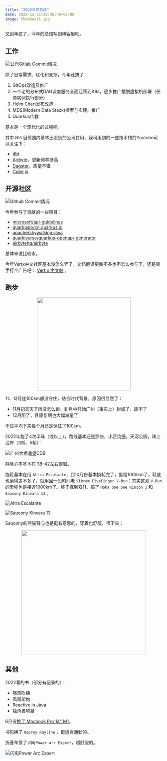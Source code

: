 ```yaml
---
title: "2022年终总结"
date: 2022-12-31T20:45:49+08:00
image: thumbnail.jpg
---
```


又到年底了，今年的总结写到博客里吧。

## 工作

![公司Gitlab Commit情况](gitlab.png)

除了日常需求、优化和支撑，今年还搞了：

1. GitOps改造及推广
2. 一个老的分布式DAG调度服务全面迁移到K8s，逐步推广摆脱虚拟机部署（任务实例执行部分）
3. Helm Chart发布改造
4. MDS(Modern Data Stack)探索与实践、推广
5. Quarkus传教

基本是一个现代化的过程吧。

其中 `MDS` 目前国内基本还没别的公司在用，我司用到的一些技术栈的Youtube可以关注下：

- [dbt](https://www.youtube.com/@dbt-labs)
- [Airbyte](https://www.youtube.com/@AirbyteHQ)，更新频率挺高
- [Dagster](https://www.youtube.com/@dagster7097)，质量不错
- [Cube.js](https://www.youtube.com/@cube8910/videos)

## 开源社区

![Github Commit情况](github.png)

今年参与了贡献的一些项目：

- [microsoft/api-guidelines](https://github.com/microsoft/api-guidelines)
- [quarkusio/cn.quarkus.io](https://github.com/quarkusio/cn.quarkus.io)
- [apache/skywalking-java](https://github.com/apache/skywalking-java)
- [quarkiverse/quarkus-openapi-generator](https://github.com/quarkiverse/quarkus-openapi-generator)
- [airbytehq/airbyte](https://github.com/airbytehq/airbyte)

总体来说比较水。

今年Vertx中文社区基本没怎么弄了，文档翻译更新不多也不怎么参与了，还是顺手打个广告吧： [Vert.x 中文站](https://vertx-china.github.io) 。

## 跑步

<p align="center">
    <img src='run.jpg' width="300" />
</p>

11、12月连100km都没守住，结合时代背景，原因很显然了：

- 11月初天天下雨没怎么跑，到月中开始广州（事实上）封城了，跑不了
- 12月阳了，且康复期也大幅减量了

不过平均下来每个月还是保住了100km。

2022年跑了4次半马（或以上），路线基本还是那些，小区绕圈，天河公园，珠江沿岸（3桥、5桥）：

![广州大桥遥望CDB](run1.png)

静息心率基本在 38-42左右徘徊。

跑鞋基本在用 `Altra Escalante`，到10月份基本损耗完了，里程1000km了，鞋底也磨得差不多了，就用回一段时间老 `Vibram FiveFinger V-Run`；其实这双 `V-Run` 的里程也是接近1000km了。终于撑到双11，搞了 `Hoka one one Rincon 3` 和 `Saucony Kinvara 13` 。

![Altra Escalante](altra.png)

![Saucony Kinvara 13](saucony.png)

Saucony的熊猫背心也是挺有意思的，穿着也舒服，很干爽：

<p align="center">
    <img src='saucony2.png' width="400" />
</p>

## 其他

2022看的书（部分有记录的）：

- 强风吹拂
- 凤凰架构
- Reactive in Java
- 独角兽项目

6月份[换了 Macbook Pro 14" M1](../换电脑了/)。

书包换了 `Osprey Rayline` ，挺适合通勤的。

折叠车换了 `闪电Power Arc Expert`，超舒服的。

![闪电Power Arc Expert](power.png)
